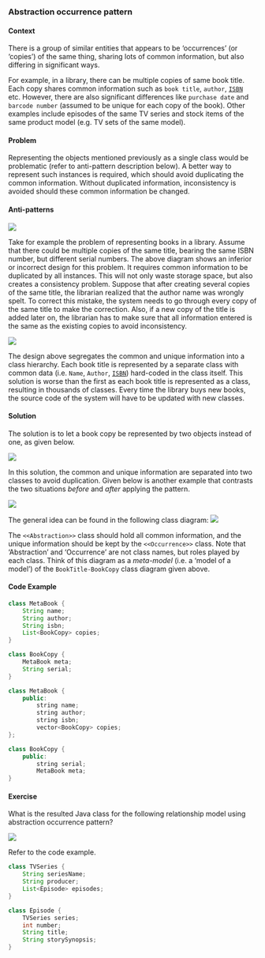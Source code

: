 ### Abstraction occurrence pattern

#### Context
There is a group of similar entities that appears to be ‘occurrences’ (or ‘copies’) of the same thing, sharing lots of common information, but also differing in significant ways.

For example, in a library, there can be multiple copies of same book title. Each copy shares common information such as `book title`, `author`, <tooltip content="International Standard Book Number">[`ISBN`]()</tooltip> etc. However, there are also significant differences like `purchase date` and `barcode number` (assumed to be unique for each copy of the book). Other examples include episodes of the same TV series and stock items of the same product model (e.g. TV sets of the same model).

#### Problem
Representing the objects mentioned previously as a single class would be problematic (refer to anti-pattern description below). A better way to represent such instances is required, which should avoid duplicating the common information. Without duplicated information, inconsistency is avoided should these common information be changed.

#### Anti-patterns
<img src="abstraction-occurrence/antipattern1.png" class="pull-right">

Take for example the problem of representing books in a library.
Assume that there could be multiple copies of the same title, bearing the same ISBN number, but different serial numbers.
The above diagram shows an inferior or incorrect design for this problem. It requires common information to be duplicated by all instances.
This will not only waste storage space, but also creates a consistency problem.
Suppose that after creating several copies of the same title, the librarian realized that the author name was wrongly spelt.
To correct this mistake, the system needs to go through every copy of the same title to make the correction.
Also, if a new copy of the title is added later on, the librarian has to make sure that all information entered is the same as the existing copies to avoid inconsistency.

<img src="abstraction-occurrence/antipattern2.png" class="center-block">

The design above segregates the common and unique information into a class hierarchy.
Each book title is represented by a separate class with common data (i.e. `Name`, `Author`, <tooltip content="International Standard Book Number">[`ISBN`]()</tooltip>) hard-coded in the class itself.
This solution is worse than the first as each book title is represented as a class, resulting in thousands of classes.
Every time the library buys new books, the source code of the system will have to be updated with new classes.

#### Solution

The solution is to let a book copy be represented by two objects instead of one, as given below.

<img src="abstraction-occurrence/solution1.png" class="center-block">

In this solution, the common and unique information are separated into two classes to avoid duplication.
Given below is another example that contrasts the two situations *before* and *after* applying the pattern.

<img src="abstraction-occurrence/solution2.png" class="center-block">

The general idea can be found in the following class diagram:
<img src="abstraction-occurrence/classdiagram.png" class="center-block">

The `<<Abstraction>>` class should hold all common information,
and the unique information should be kept by the `<<Occurrence>>` class.
Note that ‘Abstraction’ and ‘Occurrence’ are not class names, but roles played by each class.
Think of this diagram as a *meta-model* (i.e. a ‘model of a model’) of the `BookTitle-BookCopy` class diagram given above.

#### Code Example
<tabs>
<tab header="Java">

```java
class MetaBook {
    String name;
    String author;
    String isbn;
    List<BookCopy> copies;
}

class BookCopy {
    MetaBook meta;
    String serial;
}
```

</tab>
<tab header="C++">

```c++
class MetaBook {
    public:
        string name;
        string author;
        string isbn;
        vector<BookCopy> copies;
};

class BookCopy {
    public:
        string serial;
        MetaBook meta;
}
```

</tab>
</tabs>

#### Exercise
<panel header="Question 1" minimized>
<Question has-input>

What is the resulted Java class for the following relationship model using abstraction occurrence pattern?

![](abstraction-occurrence/question.png)

<div slot="hint">

Refer to the code example.

</div>
<div slot="answer">

```java
class TVSeries {
    String seriesName;
    String producer;
    List<Episode> episodes;
}

class Episode {
    TVSeries series;
    int number;
    String title;
    String storySynopsis;
}
```

</div>
</Question>

</panel>

